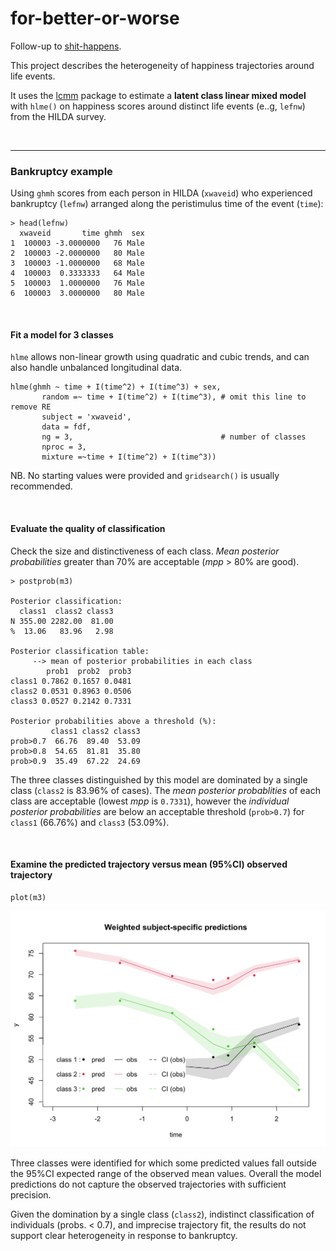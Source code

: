 # for-better-or-worse
Follow-up to [shit-happens](https://github.com/datarichard/shit-happens).  

This project describes the heterogeneity of happiness trajectories around life events.  

It uses the [lcmm](https://cecileproust-lima.github.io/lcmm/index.html) package to estimate a **latent class linear mixed model** with `hlme()` on happiness scores around distinct life events (e..g, `lefnw`) from the HILDA survey.  

  
<br>

***  

### Bankruptcy example  

Using `ghmh` scores from each person in HILDA (`xwaveid`) who experienced bankruptcy (`lefnw`) arranged along the peristimulus time of the event (`time`):  

```
> head(lefnw)
  xwaveid       time ghmh  sex
1  100003 -3.0000000   76 Male
2  100003 -2.0000000   80 Male
3  100003 -1.0000000   68 Male
4  100003  0.3333333   64 Male
5  100003  1.0000000   76 Male
6  100003  3.0000000   80 Male
```

    
<br>
  
#### Fit a model for 3 classes  

`hlme` allows non-linear growth using quadratic and 
cubic trends, and can also handle unbalanced longitudinal data.  

```
hlme(ghmh ~ time + I(time^2) + I(time^3) + sex,
       random =~ time + I(time^2) + I(time^3), # omit this line to remove RE 
       subject = 'xwaveid', 
       data = fdf, 
       ng = 3,                                 # number of classes
       nproc = 3,
       mixture =~time + I(time^2) + I(time^3))
```

NB. No starting values were provided and `gridsearch()` is usually recommended.  
  
<br>
  
#### Evaluate the quality of classification  

Check the size and distinctiveness of each class. _Mean posterior probabilities_ greater than 70% are acceptable (*mpp* > 80% are good).  

```
> postprob(m3)         
 
Posterior classification: 
  class1  class2 class3
N 355.00 2282.00  81.00
%  13.06   83.96   2.98
 
Posterior classification table: 
     --> mean of posterior probabilities in each class 
        prob1  prob2  prob3
class1 0.7862 0.1657 0.0481
class2 0.0531 0.8963 0.0506
class3 0.0527 0.2142 0.7331
 
Posterior probabilities above a threshold (%): 
         class1 class2 class3
prob>0.7  66.76  89.40  53.09
prob>0.8  54.65  81.81  35.80
prob>0.9  35.49  67.22  24.69
```

The three classes distinguished by this model are dominated by a single class (`class2` is 83.96% of cases). The _mean posterior probablities_ of each class are acceptable (lowest _mpp_ is `0.7331`), however the _individual posterior probabilities_ are below an acceptable threshold (`prob>0.7`) for `class1` (66.76%) and `class3` (53.09%).  

  
<br>
  
#### Examine the predicted trajectory versus mean (95%CI) observed trajectory  

```
plot(m3)
```

![](results/figures/plot_ghmh_lefnw_3groups.png)<!-- -->  

Three classes were identified for which some predicted values fall outside the 95%CI expected range of the observed mean values. Overall the model predictions do not capture the observed trajectories with sufficient precision.  

Given the domination by a single class (`class2`), indistinct classification of individuals (probs. < 0.7), and imprecise trajectory fit, the results do not support clear heterogeneity in response to bankruptcy. 



